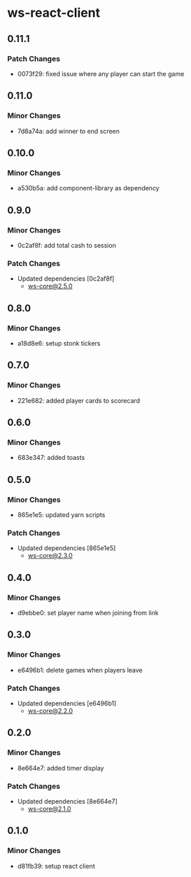 # ws-react-client

## 0.11.1

### Patch Changes

- 0073f29: fixed issue where any player can start the game

## 0.11.0

### Minor Changes

- 7d8a74a: add winner to end screen

## 0.10.0

### Minor Changes

- a530b5a: add component-library as dependency

## 0.9.0

### Minor Changes

- 0c2af8f: add total cash to session

### Patch Changes

- Updated dependencies [0c2af8f]
  - ws-core@2.5.0

## 0.8.0

### Minor Changes

- a18d8e6: setup stonk tickers

## 0.7.0

### Minor Changes

- 221e682: added player cards to scorecard

## 0.6.0

### Minor Changes

- 683e347: added toasts

## 0.5.0

### Minor Changes

- 865e1e5: updated yarn scripts

### Patch Changes

- Updated dependencies [865e1e5]
  - ws-core@2.3.0

## 0.4.0

### Minor Changes

- d9ebbe0: set player name when joining from link

## 0.3.0

### Minor Changes

- e6496b1: delete games when players leave

### Patch Changes

- Updated dependencies [e6496b1]
  - ws-core@2.2.0

## 0.2.0

### Minor Changes

- 8e664e7: added timer display

### Patch Changes

- Updated dependencies [8e664e7]
  - ws-core@2.1.0

## 0.1.0

### Minor Changes

- d81fb39: setup react client

